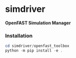 # simdriver
**OpenFAST Simulation Manager**

### Installation

```PowerShell
cd simdriver/openfast_toolbox
python -m pip install -e .
```